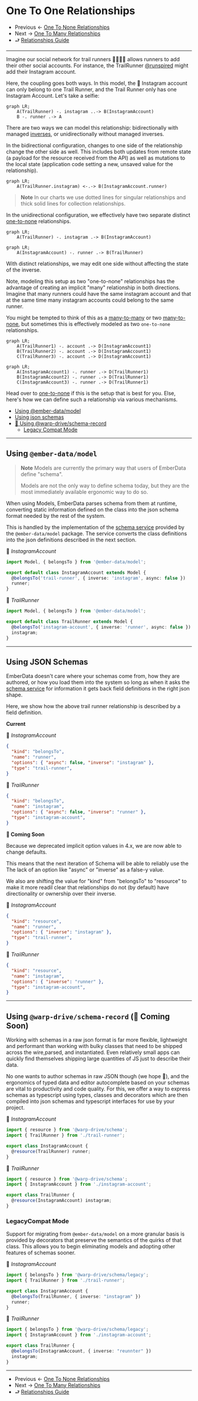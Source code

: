 # One To One Relationships

- Previous ← [One To None Relationships](./0-one-to-none.md)
- Next → [One To Many Relationships](./2-one-to-many.md)
- ⮐ [Relationships Guide](../../relationships.md)

---

Imagine our social network for trail runners 🏃🏃🏾‍♀️ allows runners to add their other social accounts. For instance, the TrailRunner [@runspired](https://github.com/runspired) might add their Instagram account.

Here, the coupling goes both ways. In this model, the 📸 Instagram account can only belong to one Trail Runner, and the Trail Runner only has one Instagram Account. Let's take a selfie:

```mermaid
graph LR;
    A(TrailRunner) -. instagram ..-> B(InstagramAccount)
    B -. runner .-> A
```

There are two ways we can model this relationship: bidirectionally with managed [inverses](../features/inverses.md), or unidirectionally without managed inverses.

In the bidirectional configuration, changes to one side of the relationship change the other side as well. This includes
both updates from remote state (a payload for the resource received from the API) as well as mutations to the local state
(application code setting a new, unsaved value for the relationship).

```mermaid
graph LR;
    A(TrailRunner.instagram) <-.-> B(InstagramAccount.runner)
```

> **Note** In our charts we use dotted lines for singular relationships and thick solid lines for collection relationships.

In the unidirectional configuration, we effectively have two separate distinct [one-to-none](./0-one-to-none.md) relationships.

```mermaid
graph LR;
    A(TrailRunner) -. instagram .-> B(InstagramAccount)
```

```mermaid
graph LR;
    A(InstagramAccount) -. runner .-> B(TrailRunner)
```

With distinct relationships, we may edit one side without affecting the state of the inverse.

Note, modeling this setup as two "one-to-none" relationships has the advantage of creating an implicit "many" relationship in both directions. Imagine that many runners could have the same instagram account and that at the same time many instagram accounts could belong to the same runner.

You might be tempted to think of this as a [many-to-many](./5-many-to-many.md) or two [many-to-none](./4-many-to-one.md), but sometimes this is effectively modeled as two `one-to-none` relationships.

```mermaid
graph LR;
    A(TrailRunner1) -. account .-> D(InstagramAccount1)
    B(TrailRunner2) -. account .-> D(InstagramAccount1)
    C(TrailRunner3) -. account .-> D(InstagramAccount1)
```

```mermaid
graph LR;
    A(InstagramAccount1) -. runner .-> D(TrailRunner1)
    B(InstagramAccount2) -. runner .-> D(TrailRunner1)
    C(InstagramAccount3) -. runner .-> D(TrailRunner1)
```


Head over to [one-to-none](./0-one-to-none.md) if this is the setup that is best for you. Else, here's how we can define such a relationship via various mechanisms.

- [Using @ember-data/model](#using-ember-datamodel)
- [Using json schemas](#using-json-schemas)
- [🚧 Using @warp-drive/schema-record](#using-warp-driveschema-record-🚧-coming-soon)
  - [Legacy Compat Mode](#legacycompat-mode)

---

## Using `@ember-data/model`

> **Note** Models are currently the primary way that users of EmberData define "schema".
>
> Models are not the only way to define schema today, but they
> are the most immediately available ergonomic way to do so.

When using Models, EmberData parses schema from them at runtime,
converting static information defined on the class into the json
schema format needed by the rest of the system.

This is handled by the implementation of the [schema service](https://api.emberjs.com/ember-data/release/classes/SchemaService) provided
by the `@ember-data/model` package. The service converts the class
definitions into the json definitions described in the next section.

📸 *InstagramAccount*

```ts
import Model, { belongsTo } from '@ember-data/model';

export default class InstagramAccount extends Model {
  @belongsTo('trail-runner', { inverse: 'instagram', async: false })
  runner;
}
```

🌲 *TrailRunner*

```ts
import Model, { belongsTo } from '@ember-data/model';

export default class TrailRunner extends Model {
  @belongsTo('instagram-account', { inverse: 'runner', async: false })
  instagram;
}
```

---

## Using JSON Schemas

EmberData doesn't care where your schemas come from, how they are authored,
or how you load them into the system so long as when it asks the [schema service](https://api.emberjs.com/ember-data/release/classes/SchemaService)
for information it gets back field definitions in the right json shape.

Here, we show how the above trail runner relationship is described by a field definition.

**Current**

📸 *InstagramAccount*

```json
{
  "kind": "belongsTo",
  "name": "runner",
  "options": { "async": false, "inverse": "instagram" },
  "type": "trail-runner",
}
```

🌲 *TrailRunner*

```json
{
  "kind": "belongsTo",
  "name": "instagram",
  "options": { "async": false, "inverse": "runner" },
  "type": "instagram-account",
}
```

**🚧 Coming Soon**

Because we deprecated implicit option values in 4.x, we are now able to change defaults.

This means that the next iteration of Schema will be able to reliably use
the The lack of an option like "async" or "inverse" as a false-y value.

We also are shifting the value for "kind" from "belongsTo" to "resource"
to make it more readil clear that relationships do not (by default) have
directionality or ownership over their inverse.

📸 *InstagramAccount*

```json
{
  "kind": "resource",
  "name": "runner",
  "options": { "inverse": "instagram" },
  "type": "trail-runner",
}
```

🌲 *TrailRunner*

```json
{
  "kind": "resource",
  "name": "instagram",
  "options": { "inverse": "runner" },
  "type": "instagram-account",
}
```

---

## Using `@warp-drive/schema-record` (🚧 Coming Soon)

Working with schemas in a raw json format is far more flexible, lightweight and
performant than working with bulky classes that need to be shipped across the wire,parsed, and instantiated. Even relatively small apps can quickly find themselves shipping large quantities of JS just to describe their data.

No one wants to author schemas in raw JSON though (we hope 😬), and the ergonomics of typed data and editor autocomplete based on your schemas are vital to productivity and
code quality. For this, we offer a way to express schemas as typescript using types, classes and decorators which are then compiled into json schemas and typescript interfaces for use by your project.

📸 *InstagramAccount*

```ts
import { resource } from '@warp-drive/schema';
import { TrailRunner } from './trail-runner';

export class InstagramAccount {
  @resource(TrailRunner) runner;
}
```

🌲 *TrailRunner*

```ts
import { resource } from '@warp-drive/schema';
import { InstagramAccount } from './instagram-account';

export class TrailRunner {
  @resource(InstagramAccount) instagram;
}
```

### LegacyCompat Mode

Support for migrating from `@ember-data/model` on a more granular basis is provided by decorators that preserve the semantics of the quirks of that class. This allows you to begin eliminating models
and adopting other features of schemas sooner.

📸 *InstagramAccount*

```ts
import { belongsTo } from '@warp-drive/schema/legacy';
import { TrailRunner } from './trail-runner';

export class InstagramAccount {
  @belongsTo(TrailRunner, { inverse: "instagram" })
  runner;
}
```

🌲 *TrailRunner*

```ts
import { belongsTo } from '@warp-drive/schema/legacy';
import { InstagramAccount } from './instagram-account';

export class TrailRunner {
  @belongsTo(InstagramAccount, { inverse: "reunnter" })
  instagram;
}
```

---

- Previous ← [One To None Relationships](./0-one-to-none.md)
- Next → [One To Many Relationships](./2-one-to-many.md)
- ⮐ [Relationships Guide](../../relationships.md)
